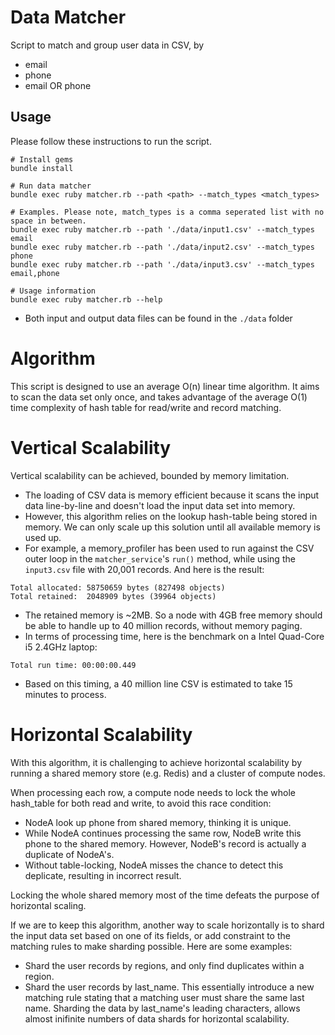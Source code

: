 # Data Matcher
Script to match and group user data in CSV, by
* email
* phone
* email OR phone

## Usage

Please follow these instructions to run the script.
```
# Install gems
bundle install

# Run data matcher
bundle exec ruby matcher.rb --path <path> --match_types <match_types>

# Examples. Please note, match_types is a comma seperated list with no space in between.
bundle exec ruby matcher.rb --path './data/input1.csv' --match_types email
bundle exec ruby matcher.rb --path './data/input2.csv' --match_types phone
bundle exec ruby matcher.rb --path './data/input3.csv' --match_types email,phone

# Usage information
bundle exec ruby matcher.rb --help
```

* Both input and output data files can be found in the `./data` folder

# Algorithm

This script is designed to use an average O(n) linear time algorithm.  It aims to scan the data set only once, and takes advantage of the average O(1) time complexity of hash table for read/write and record matching.

# Vertical Scalability

Vertical scalability can be achieved, bounded by memory limitation.

* The loading of CSV data is memory efficient because it scans the input data line-by-line and doesn't load the input data set into memory.
* However, this algorithm relies on the lookup hash-table being stored in memory.  We can only scale up this solution until all available memory is used up.
* For example, a memory_profiler has been used to run against the CSV outer loop in the `matcher_service`'s `run()` method, while using the `input3.csv` file with 20,001 records.   And here is the result:

```
Total allocated: 58750659 bytes (827498 objects)
Total retained:  2048909 bytes (39964 objects)
```

* The retained memory is ~2MB.  So a node with 4GB free memory should be able to handle up to 40 million records, without memory paging.
* In terms of processing time, here is the benchmark on a Intel Quad-Core i5 2.4GHz laptop:

```
Total run time: 00:00:00.449
```

* Based on this timing, a 40 million line CSV is estimated to take 15 minutes to process.

# Horizontal Scalability

With this algorithm, it is challenging to achieve horizontal scalability by running a shared memory store (e.g. Redis) and a cluster of compute nodes.

When processing each row, a compute node needs to lock the whole hash_table for both read and write, to avoid this race condition:
* NodeA look up phone from shared memory, thinking it is unique.
* While NodeA continues processing the same row, NodeB write this phone to the shared memory.  However, NodeB's record is actually a duplicate of NodeA's.
* Without table-locking, NodeA misses the chance to detect this deplicate, resulting in incorrect result.

Locking the whole shared memory most of the time defeats the purpose of horizontal scaling.

If we are to keep this algorithm, another way to scale horizontally is to shard the input data set based on one of its fields, or add constraint to the matching rules to make sharding possible.  Here are some examples:

* Shard the user records by regions, and only find duplicates within a region.
* Shard the user records by last_name.  This essentially introduce a new matching rule stating that a matching user must share the same last name.  Sharding the data by last_name's leading characters, allows almost inifinite numbers of data shards for horizontal scalability.

